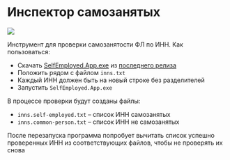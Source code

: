 # Инспектор самозанятых

<img src="https://github.com/a-zhelonkin/SelfEmployed/blob/master/App/appicon.ico"/>

Инструмент для проверки самозанятости ФЛ по ИНН. Как пользоваться:
- Скачать [SelfEmployed.App.exe](https://github.com/a-zhelonkin/SelfEmployed/releases/latest/download/Release-win-x64.zip) из [последнего релиза](https://github.com/a-zhelonkin/SelfEmployed/releases/latest)
- Положить рядом с файлом `inns.txt`
- Каждый ИНН должен быть на новый строке без разделителей
- Запустить `SelfEmployed.App.exe`

В процессе проверки будут созданы файлы:
- `inns.self-employed.txt` – список ИНН самозанятых
- `inns.common-person.txt` – список ИНН не самозанятых

После перезапуска программа попробует вычитать список успешно проверенных ИНН из соответствующих файлов, чтобы не проверять их снова

